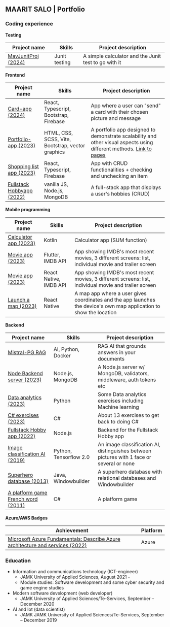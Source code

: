 ## MAARIT SALO | Portfolio

### Coding experience

**Testing**

| Project name | Skills | Project description |
| ---- | ---- | ---- |
| [MavJunitProj (2024)](https://github.com/vihervirveli/portfolio/tree/master/Testing/mavJunitProj) | Junit testing | A simple calculator and the Junit test to go with it |


 **Frontend** 

| Project name | Skills | Project description |
| ---- | ---- | ---- |
|[Card-app (2024)](https://github.com/vihervirveli/card-app) | React, Typescript, Bootstrap, Firebase | App where a user can "send" a card with their chosen picture and message |
| [Portfolio-app (2023)](https://gitlab.labranet.jamk.fi/P0033/webvisproject) | HTML, CSS, SCSS, Vite, Bootstrap, vector graphics | A portfolio app designed to demonstrate scalability and other visual aspects using different methods. [Link to pages](https://p0033.pages.labranet.jamk.fi/webvisproject/src/gallery.html)  |
|[Shopping list app (2023)](https://github.com/vihervirveli/portfolio/tree/master/Typescript/shoppinglist-app) | React, Typescript, Firebase| App with CRUD functionalities + checking and unchecking an item |
| [Fullstack Hobbyapp (2022)](https://github.com/vihervirveli/Fullstack-HobbyApp) | vanilla JS, Node.js, MongoDB | A full-stack app that displays a user's hobbies (CRUD) |

**Mobile programming**  

| Project name | Skills | Project description | 
| ---- | ---- | ---- |
| [Calculator app (2023)](https://github.com/vihervirveli/portfolio/tree/master/Mobileprogramming/KotlinSumCalculator) | Kotlin | Calculator app (SUM function) |
| [Movie app (2023)](https://github.com/vihervirveli/portfolio/tree/master/Mobileprogramming/flutter_movies) | Flutter, IMDB API | App showing IMDB's most recent movies, 3 different screens: list, individual movie and trailer screen |
| [Movie app (2023)](https://github.com/vihervirveli/portfolio/tree/master/Mobileprogramming/MoviesReactNative) | React Native, IMDB API | App showing IMDB's most recent movies, 3 different screens: list, individual movie and trailer screen |
| [Launch a map (2023)](https://github.com/vihervirveli/portfolio/tree/master/Mobileprogramming/LaunchMap) | React Native| A map app where a user gives coordinates and the app launches the device's own map application to show the location |

 **Backend**
 
| Project name | Skills | Project description | 
| ---- | ---- | ---- |
| [Mistral-PG RAG](https://github.com/vihervirveli/portfolio/tree/master/AI_and_Python/mistral_pg) | AI, Python, Docker| RAG AI that grounds answers in your documents |
| [Node Backend server (2023)](https://github.com/vihervirveli/portfolio/tree/master/Node/NodeBackend)| Node.js, MongoDB | A Node.js server w/ MongoDB, validators, middleware, auth tokens etc |
| [Data analytics (2023)](https://github.com/vihervirveli/portfolio/tree/master/AI_and_Python/MachineLearning) | Python | Some Data analytics exercises including Machine learning |
| [C# exercises (2023)](https://github.com/vihervirveli/CsharpRefresher)| C# | About 13 exercises to get back to doing C# |
| [Fullstack Hobby app (2022)](https://github.com/vihervirveli/Fullstack-HobbyApp/tree/main/backend) | Node.js | Backend for the Fullstack Hobby app |
| [Image classification AI (2019)](https://github.com/vihervirveli/portfolio/tree/master/AI_and_Python/Python_ImageClassificationFaceRecognition)|  Python, Tensorflow 2.0 | An image classification AI, distinguishes between pictures with 1 face or several or none |
| [Superhero database (2013)](https://github.com/vihervirveli/portfolio/tree/master/Java)| Java, Windowbuilder | A superhero database with relational databases and Windowbuilder |
| [A platform game French word (2011)](https://github.com/vihervirveli/portfolio/tree/master/C%23)  | C# | A platform game |

**Azure/AWS Badges**

| Achievement | Platform | 
| --- | --- |
| [Microsoft Azure Fundamentals: Describe Azure architecture and services (2022)](https://github.com/vihervirveli/portfolio/blob/master/badges/azurebadge.md) | Azure | 

### Education

* Information and communications technology (ICT-engineer)
    * JAMK University of Applied Sciences, August 2021 -
    * Module studies: Software development and some cyber security and game engine studies
* Modern software development (web developer)
    * JAMK University of Applied Sciences/Te-Services, September – December 2020  
* AI and Iot (data scientist)
    * JAMK JAMK University of Applied Sciences/Te-Services, September – December 2019
